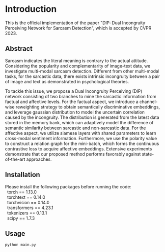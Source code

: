# Introduction

This is the official implementation of the paper "DIP: Dual Incongruity Perceiving Network for Sarcasm Detection", which is accepted by CVPR 2023.

## Abstract

Sarcasm indicates the literal meaning is contrary to the actual attitude. Considering the popularity and complementarity of image-text data, we investigate multi-modal sarcasm detection. Different from other multi-modal tasks, for the sarcastic data, there exists intrinsic incongruity between a pair of image and text as demonstrated in psychological theories. 

To tackle this issue, we propose a Dual Incongruity Perceiving (DIP) network consisting of two branches to mine the sarcastic information from factual and affective levels. For the factual aspect, we introduce a channel-wise reweighting strategy to obtain semantically discriminative embeddings, and leverage gaussian distribution to model the uncertain correlation caused by the incongruity. The distribution is generated from the latest data stored in the memory bank, which can adaptively model the difference of semantic similarity between sarcastic and non-sarcastic data. For the affective aspect, we utilize siamese layers with shared parameters to learn cross-modal sentiment information. Furthermore, we use the polarity value to construct a relation graph for the mini-batch, which forms the continuous contrastive loss to acquire affective embeddings. Extensive experiments demonstrate that our proposed method performs favorably against state-of-the-art approaches.

## Installation
Please install the following packages before running the code:   
&ensp;torch == 1.13.0   
&ensp;torchtext == 0.14.0   
&ensp;torchvision == 0.14.0   
&ensp;transformers == 4.23.1   
&ensp;tokenizers == 0.13.1   
&ensp;scipy == 1.7.3

## Usage

```bash
python main.py
```
